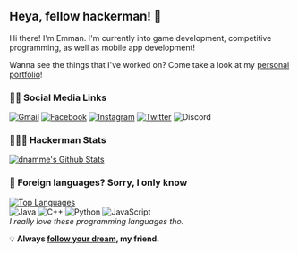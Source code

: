 ## Heya, fellow hackerman! 👋

Hi there! I'm Emman. I'm currently into game development, competitive programming, as well as mobile app development!

Wanna see the things that I've worked on? Come take a look at my [personal portfolio](https://dnamme.github.io)!

### 👦🏻 Social Media Links

[![Gmail](https://img.shields.io/badge/e.emman129@gmail.com-D14836?style=for-the-badge&logo=gmail&logoColor=white)](mailto:e.emman129@gmail.com)
[![Facebook](https://img.shields.io/badge/nammeattacks-1877F2?style=for-the-badge&logo=facebook&logoColor=white)](https://www.facebook.com/nammeattacks)
[![Instagram](https://img.shields.io/badge/@nammeattacks-E4405F?style=for-the-badge&logo=instagram&logoColor=white)](https://www.instagram.com/nammeattacks)
[![Twitter](https://img.shields.io/badge/@nammeattacks-1DA1F2?style=for-the-badge&logo=twitter&logoColor=white)](https://www.twitter.com/nammeattacks)
![Discord](https://img.shields.io/badge/namme%20kun%239325-7289DA?style=for-the-badge&logo=discord&logoColor=white)

### 👨🏻‍💻 Hackerman Stats

[![dnamme's Github Stats](https://github-readme-stats.vercel.app/api?username=dnamme&count_private=true&show_icons=true&theme=react&include_all_commits=true)](https://github.com/anuraghazra/github-readme-stats)

### 🤔 Foreign languages? Sorry, I only know

[![Top Languages](https://github-readme-stats.vercel.app/api/top-langs/?username=dnamme&theme=react&layout=compact)](https://github.com/anuraghazra/github-readme-stats)  
![Java](https://img.shields.io/badge/Java-ED8B00?style=for-the-badge&logo=java&logoColor=white)
![C++](https://img.shields.io/badge/C%2B%2B-00599C?style=for-the-badge&logo=c%2B%2B&logoColor=white)
![Python](https://img.shields.io/badge/Python-14354C?style=for-the-badge&logo=python&logoColor=white)
![JavaScript](https://img.shields.io/badge/JavaScript-F7DF1E?style=for-the-badge&logo=javascript&logoColor=black)  
_I really love these programming languages tho._

💡 **Always [follow your dream](https://i.imgur.com/IlTY9iE.png), my friend.**
